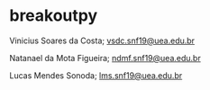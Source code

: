 # breakoutpy

Vinicius Soares da Costa; vsdc.snf19@uea.edu.br

Natanael da Mota Figueira; ndmf.snf19@uea.edu.br

Lucas Mendes Sonoda; lms.snf19@uea.edu.br
